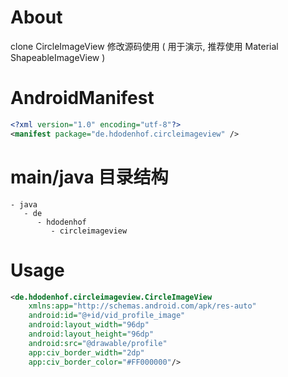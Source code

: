
# About

clone CircleImageView 修改源码使用 ( 用于演示, 推荐使用 Material ShapeableImageView )

# AndroidManifest

```xml
<?xml version="1.0" encoding="utf-8"?>
<manifest package="de.hdodenhof.circleimageview" />
```

# main/java 目录结构

```
- java                              
   - de                             
      - hdodenhof                   
         - circleimageview          
```

# Usage

```xml
<de.hdodenhof.circleimageview.CircleImageView
	xmlns:app="http://schemas.android.com/apk/res-auto"
	android:id="@+id/vid_profile_image"
	android:layout_width="96dp"
	android:layout_height="96dp"
	android:src="@drawable/profile"
	app:civ_border_width="2dp"
	app:civ_border_color="#FF000000"/>
```